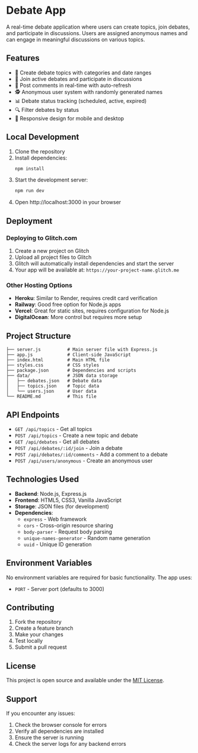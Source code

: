 # Debate App

A real-time debate application where users can create topics, join debates, and participate in discussions. Users are assigned anonymous names and can engage in meaningful discussions on various topics.

## Features

- 🎯 Create debate topics with categories and date ranges
- 👥 Join active debates and participate in discussions
- 💬 Post comments in real-time with auto-refresh
- 🕵️ Anonymous user system with randomly generated names
- 📊 Debate status tracking (scheduled, active, expired)
- 🔍 Filter debates by status
- 📱 Responsive design for mobile and desktop

## Local Development

1. Clone the repository
2. Install dependencies:
   ```bash
   npm install
   ```
3. Start the development server:
   ```bash
   npm run dev
   ```
4. Open http://localhost:3000 in your browser

## Deployment

### Deploying to Glitch.com

1. Create a new project on Glitch
2. Upload all project files to Glitch
3. Glitch will automatically install dependencies and start the server
4. Your app will be available at: `https://your-project-name.glitch.me`

### Other Hosting Options

- **Heroku**: Similar to Render, requires credit card verification
- **Railway**: Good free option for Node.js apps
- **Vercel**: Great for static sites, requires configuration for Node.js
- **DigitalOcean**: More control but requires more setup

## Project Structure

```
├── server.js          # Main server file with Express.js
├── app.js             # Client-side JavaScript
├── index.html         # Main HTML file
├── styles.css         # CSS styles
├── package.json       # Dependencies and scripts
├── data/              # JSON data storage
│   ├── debates.json   # Debate data
│   ├── topics.json    # Topic data
│   └── users.json     # User data
└── README.md          # This file
```

## API Endpoints

- `GET /api/topics` - Get all topics
- `POST /api/topics` - Create a new topic and debate
- `GET /api/debates` - Get all debates
- `POST /api/debates/:id/join` - Join a debate
- `POST /api/debates/:id/comments` - Add a comment to a debate
- `POST /api/users/anonymous` - Create an anonymous user

## Technologies Used

- **Backend**: Node.js, Express.js
- **Frontend**: HTML5, CSS3, Vanilla JavaScript
- **Storage**: JSON files (for development)
- **Dependencies**: 
  - `express` - Web framework
  - `cors` - Cross-origin resource sharing
  - `body-parser` - Request body parsing
  - `unique-names-generator` - Random name generation
  - `uuid` - Unique ID generation

## Environment Variables

No environment variables are required for basic functionality. The app uses:
- `PORT` - Server port (defaults to 3000)

## Contributing

1. Fork the repository
2. Create a feature branch
3. Make your changes
4. Test locally
5. Submit a pull request

## License

This project is open source and available under the [MIT License](LICENSE).

## Support

If you encounter any issues:
1. Check the browser console for errors
2. Verify all dependencies are installed
3. Ensure the server is running
4. Check the server logs for any backend errors 